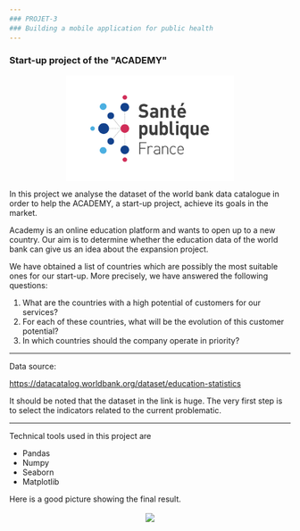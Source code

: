 ```yaml
---
### PROJET-3 
### Building a mobile application for public health
---
```

### Start-up project of the "ACADEMY"
<p align="center">
<img align="center" src="support\santepublique.png" style="width: 300px" />
</p>

In this project we analyse the dataset of the world bank data catalogue in order to help the ACADEMY, a start-up project, achieve its goals in the market.

Academy is an online education platform and wants to open up to a new country. Our aim is to determine whether the education data of the world bank can give us an idea about the expansion project.

We have obtained a list of countries which are possibly the most suitable ones for our start-up. More precisely, we have answered the following questions:

1. What are the countries with a high potential of customers for our services?
2. For each of these countries, what will be the evolution of this customer potential?
3. In which countries should the company operate in priority?

---
Data source:

https://datacatalog.worldbank.org/dataset/education-statistics

It should be noted that the dataset in the link is huge. The very first step is to select the indicators related to the current problematic. 

---
Technical tools used in this project are
  - Pandas
  - Numpy
  - Seaborn
  - Matplotlib

Here is a good picture showing the final result.

<p align="center">
<img align="center" src="support\figure_pays_en_priorite.png" style="width: 800px" />
</p>
